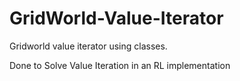 # GridWorld-Value-Iterator
Gridworld value iterator using classes.

Done to Solve Value Iteration in an RL implementation